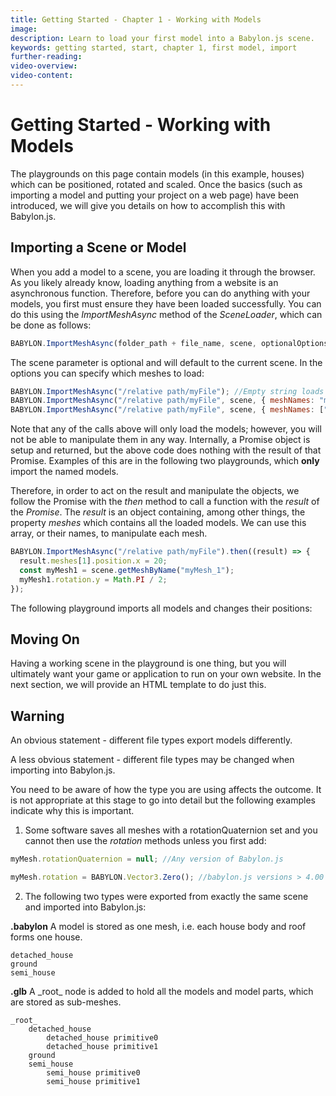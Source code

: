 ```yaml
---
title: Getting Started - Chapter 1 - Working with Models
image:
description: Learn to load your first model into a Babylon.js scene.
keywords: getting started, start, chapter 1, first model, import
further-reading:
video-overview:
video-content:
---
```


# Getting Started - Working with Models

The playgrounds on this page contain models (in this example, houses) which can be positioned, rotated and scaled. Once the basics (such as importing a model and putting your project on a web page) have been introduced, we will give you details on how to accomplish this with Babylon.js.

## Importing a Scene or Model

When you add a model to a scene, you are loading it through the browser. As you likely already know, loading anything from a website is an asynchronous function. Therefore, before you can do anything with your models, you first must ensure they have been loaded successfully. You can do this using the _ImportMeshAsync_ method of the _SceneLoader_, which can be done as follows:

```javascript
BABYLON.ImportMeshAsync(folder_path + file_name, scene, optionalOptions);
```

The scene parameter is optional and will default to the current scene. In the options you can specify which meshes to load:

```javascript
BABYLON.ImportMeshAsync("/relative path/myFile"); //Empty string loads all meshes
BABYLON.ImportMeshAsync("/relative path/myFile", scene, { meshNames: "model1" }); //Name of the model loads one model
BABYLON.ImportMeshAsync("/relative path/myFile", scene, { meshNames: ["model1", "model2"] }); //Array of model names
```

Note that any of the calls above will only load the models; however, you will not be able to manipulate them in any way. Internally, a Promise object is setup and returned, but the above code does nothing with the result of that Promise. Examples of this are in the following two playgrounds, which **only** import the named models.

<Playground id="#YNEAUL#5260" title="Loading Your First Model" description="Load a model into a scene." image="/img/playgroundsAndNMEs/gettingStartedFirstModel.jpg"/>

<Playground id="#YNEAUL#5261" title="Loading Multiple Models at Once" description="Load multiple models into a scene." image="/img/playgroundsAndNMEs/gettingStartedFirstModelwGrass.jpg"/>

Therefore, in order to act on the result and manipulate the objects, we follow the Promise with the _then_ method to call a function with the _result_ of the _Promise_. The _result_ is an object containing, among other things, the property _meshes_ which contains all the loaded models. We can use this array, or their names, to manipulate each mesh.

```javascript
BABYLON.ImportMeshAsync("/relative path/myFile").then((result) => {
  result.meshes[1].position.x = 20;
  const myMesh1 = scene.getMeshByName("myMesh_1");
  myMesh1.rotation.y = Math.PI / 2;
});
```

The following playground imports all models and changes their positions:

<Playground id="#YNEAUL#5262" title="Modifying Models After Load" description="Load a model into a scene and modify their position after loading completes." image="/img/playgroundsAndNMEs/gettingStartedFirstModelLoadSuccess.jpg"/>

## Moving On

Having a working scene in the playground is one thing, but you will ultimately want your game or application to run on your own website. In the next section, we will provide an HTML template to do just this.

## Warning

An obvious statement - different file types export models differently.

A less obvious statement - different file types may be changed when importing into Babylon.js.

You need to be aware of how the type you are using affects the outcome. It is not appropriate at this stage to go into detail but the following examples indicate why this is important.

1. Some software saves all meshes with a rotationQuaternion set and you cannot then use the _rotation_ methods unless you first add:

```javascript
myMesh.rotationQuaternion = null; //Any version of Babylon.js
```

```javascript
myMesh.rotation = BABYLON.Vector3.Zero(); //babylon.js versions > 4.00
```

2. The following two types were exported from exactly the same scene and imported into Babylon.js:

**.babylon**
A model is stored as one mesh, i.e. each house body and roof forms one house.

```
detached_house
ground
semi_house
```

**.glb**
A \_root\_ node is added to hold all the models and model parts, which are stored as sub-meshes.

```
_root_
    detached_house
        detached_house primitive0
        detached_house primitive1
    ground
    semi_house
        semi_house primitive0
        semi_house primitive1
```

